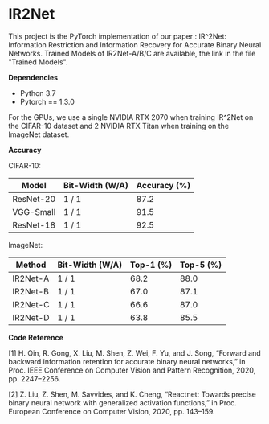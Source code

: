 # IR2Net

This project is the PyTorch implementation of our paper : IR^2Net: Information Restriction and Information Recovery for Accurate Binary Neural Networks. 
Trained Models of IR2Net-A/B/C are available, the link in the file "Trained Models".

**Dependencies**

- Python 3.7
- Pytorch == 1.3.0

For the GPUs, we use a single NVIDIA RTX 2070 when training IR^2Net on the CIFAR-10 dataset and 2 NVIDIA RTX Titan when training on the ImageNet dataset.

**Accuracy** 

CIFAR-10:

|   Model   | Bit-Width (W/A) | Accuracy (%) |
| --------- | --------------- | ------------ |
| ResNet-20 | 1 / 1           | 87.2         |
| VGG-Small | 1 / 1           | 91.5         |
| ResNet-18 | 1 / 1           | 92.5         | 

ImageNet:

|   Method  | Bit-Width (W/A) | Top-1 (%) | Top-5 (%) |
| --------- | --------------- | --------- | --------- |
| IR2Net-A  | 1 / 1           | 68.2      | 88.0      |
| IR2Net-B  | 1 / 1           | 67.0      | 87.1      |
| IR2Net-C  | 1 / 1           | 66.6      | 87.0      |
| IR2Net-D  | 1 / 1           | 63.8      | 85.5      |

**Code Reference** 

[1] H. Qin, R. Gong, X. Liu, M. Shen, Z. Wei, F. Yu, and J. Song, “Forward and backward information retention for accurate binary neural
networks,” in Proc. IEEE Conference on Computer Vision and Pattern Recognition, 2020, pp. 2247–2256.

[2] Z. Liu, Z. Shen, M. Savvides, and K. Cheng, “Reactnet: Towards precise binary neural network with generalized activation functions,” in Proc.
European Conference on Computer Vision, 2020, pp. 143–159.




